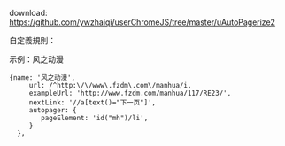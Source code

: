 download: https://github.com/ywzhaiqi/userChromeJS/tree/master/uAutoPagerize2

自定義規則：

示例：风之动漫

    {name: '风之动漫',
		 url: /^http:\/\/www\.fzdm\.com\/manhua/i,
		 exampleUrl: 'http://www.fzdm.com/manhua/117/RE23/',
		 nextLink: '//a[text()="下一页"]',
		 autopager: {
			pageElement: 'id("mh")/li',
		 }
	  }, 
